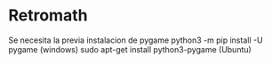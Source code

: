 # Retromath
Se necesita la previa instalacion de pygame
python3 -m pip install -U pygame (windows)
sudo apt-get install python3-pygame (Ubuntu)
